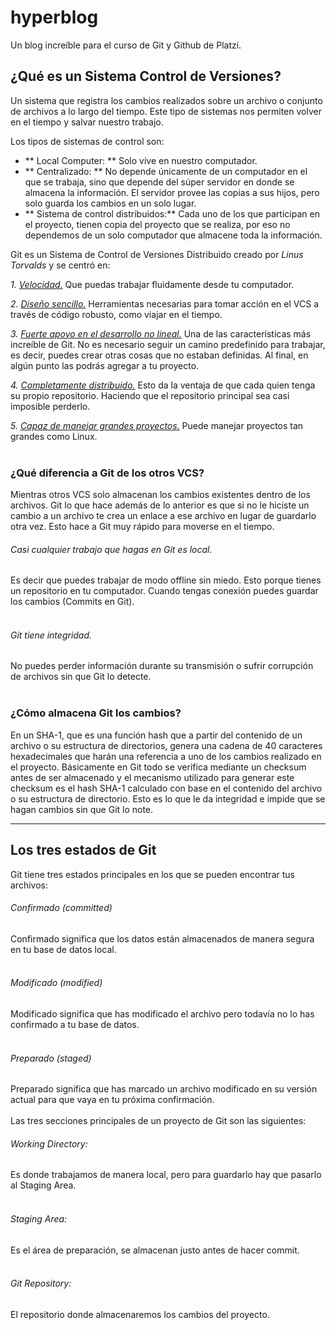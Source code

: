 # hyperblog  
Un blog increíble para el curso de Git y Github de Platzi.

## ¿Qué es un Sistema Control de Versiones?
Un sistema que registra los cambios realizados sobre un archivo o conjunto de archivos a lo largo del tiempo. Este tipo de sistemas nos permiten volver en el tiempo y salvar nuestro trabajo.

Los tipos de sistemas de control son:

- ** Local Computer: ** Solo vive en nuestro computador.
- ** Centralizado: ** No depende únicamente de un computador en el que se trabaja, sino que depende del súper servidor en donde se almacena la información. El servidor provee las copias a sus hijos, pero solo guarda los cambios en un solo lugar.
- ** Sistema de control distribuidos:** Cada uno de los que participan en el proyecto, tienen copia del proyecto que se realiza, por eso no dependemos de un solo computador que almacene toda la información.

Git es un Sistema de Control de Versiones Distribuido creado por *Linus Torvalds*  y se centró en:

*1. <u>Velocidad.</u>*
Que puedas trabajar fluidamente desde tu computador.

*2. <u>Diseño sencillo.</u>*
Herramientas necesarias para tomar acción en el VCS a través de código robusto, como viajar en el tiempo.

*3. <u>Fuerte apoyo en el desarrollo no lineal.</u>*
Una de las características más increíble de Git. No es necesario seguir un camino predefinido para trabajar, es decir, puedes crear otras cosas que no estaban definidas. Al final, en algún punto las podrás agregar a tu proyecto.

*4. <u>Completamente distribuido.</u>*
Esto da la ventaja de que cada quien tenga su propio repositorio. Haciendo que el repositorio principal sea casi imposible perderlo.

*5. <u>Capaz de manejar grandes proyectos.</u>*
Puede manejar proyectos tan grandes como Linux.<br><br>

### ¿Qué diferencia a Git de los otros VCS?
Mientras otros VCS solo almacenan los cambios existentes dentro de los archivos. Git lo que hace además de lo anterior es que si no le hiciste un cambio a un archivo te crea un enlace a ese archivo en lugar de guardarlo otra vez. Esto hace a Git muy rápido para moverse en el tiempo.
<br>

###### Casi cualquier trabajo que hagas en Git es local. 
Es decir que puedes trabajar de modo offline sin miedo. Esto porque tienes un repositorio en tu computador. Cuando tengas conexión puedes guardar los cambios (Commits en Git).<br><br>

###### Git tiene integridad. 
No puedes perder información durante su transmisión o sufrir corrupción de archivos sin que Git lo detecte.<br><br>


### ¿Cómo almacena Git los cambios?
En un SHA-1, que es una función hash que a partir del contenido de un archivo o su estructura de directorios, genera una cadena de 40 caracteres hexadecimales que harán una referencia a uno de los cambios realizado en el proyecto. Básicamente en Git todo se verifica mediante un checksum antes de ser almacenado y el mecanismo utilizado para generar este checksum es el hash SHA-1 calculado con base en el contenido del archivo o su estructura de directorio. Esto es lo que le da integridad e impide que se hagan cambios sin que Git lo note.<br>

------------

## Los tres estados de Git

Git tiene tres estados principales en los que se pueden encontrar tus archivos:
###### Confirmado (committed)
Confirmado significa que los datos están almacenados de manera segura en tu base de datos local. <br><br>
###### Modificado (modified)
Modificado significa que has modificado el archivo pero todavía no lo has confirmado a tu base de datos. <br><br>
###### Preparado (staged)
Preparado significa que has marcado un archivo modificado en su versión actual para que vaya en tu próxima confirmación.<br><br>
Las tres secciones principales de un proyecto de Git son las siguientes:
###### Working Directory: 
Es donde trabajamos de manera local, pero para guardarlo hay que pasarlo al Staging Area.<br><br>
###### Staging Area: 
Es el área de preparación, se almacenan justo antes de hacer commit.<br><br>
###### Git Repository: 
El repositorio donde almacenaremos los cambios del proyecto.<br><br>

